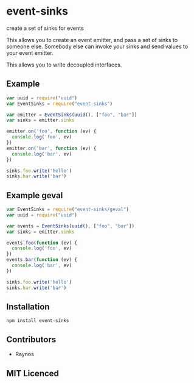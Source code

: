 # event-sinks

<!--
    [![build status][1]][2]
    [![NPM version][3]][4]
    [![Coverage Status][5]][6]
    [![gemnasium Dependency Status][7]][8]
    [![Davis Dependency status][9]][10]
-->

<!-- [![browser support][11]][12] -->

create a set of sinks for events

This allows you to create an event emitter, and pass a set of sinks
  to someone else. Somebody else can invoke your sinks and send
  values to your event emitter.

This allows you to write decoupled interfaces.

## Example

```js
var uuid = require("uuid")
var EventSinks = require("event-sinks")

var emitter = EventSinks(uuid(), ["foo", "bar"])
var sinks = emitter.sinks

emitter.on('foo', function (ev) {
  console.log('foo', ev)
})
emitter.on('bar', function (ev) {
  console.log('bar', ev)
})

sinks.foo.write('hello')
sinks.bar.write('bar')
```

## Example geval

```js
var EventSinks = require("event-sinks/geval")
var uuid = require("uuid")

var events = EventSinks(uuid(), ["foo", "bar"])
var sinks = emitter.sinks

events.foo(function (ev) {
  console.log('foo', ev)
})
events.bar(function (ev) {
  console.log('bar', ev)
})

sinks.foo.write('hello')
sinks.bar.write('bar')
```


## Installation

`npm install event-sinks`

## Contributors

 - Raynos

## MIT Licenced

  [1]: https://secure.travis-ci.org/Raynos/event-sinks.png
  [2]: https://travis-ci.org/Raynos/event-sinks
  [3]: https://badge.fury.io/js/event-sinks.png
  [4]: https://badge.fury.io/js/event-sinks
  [5]: https://coveralls.io/repos/Raynos/event-sinks/badge.png
  [6]: https://coveralls.io/r/Raynos/event-sinks
  [7]: https://gemnasium.com/Raynos/event-sinks.png
  [8]: https://gemnasium.com/Raynos/event-sinks
  [9]: https://david-dm.org/Raynos/event-sinks.png
  [10]: https://david-dm.org/Raynos/event-sinks
  [11]: https://ci.testling.com/Raynos/event-sinks.png
  [12]: https://ci.testling.com/Raynos/event-sinks
